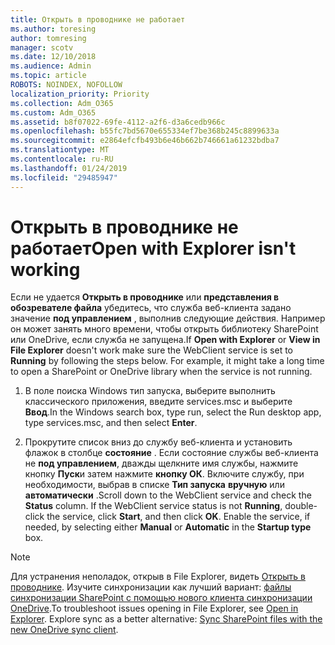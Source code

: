 ```yaml
---
title: Открыть в проводнике не работает
ms.author: toresing
author: tomresing
manager: scotv
ms.date: 12/10/2018
ms.audience: Admin
ms.topic: article
ROBOTS: NOINDEX, NOFOLLOW
localization_priority: Priority
ms.collection: Adm_O365
ms.custom: Adm_O365
ms.assetid: b8f07022-69fe-4112-a2f6-d3a6cedb966c
ms.openlocfilehash: b55fc7bd5670e655334ef7be368b245c8899633a
ms.sourcegitcommit: e2864efcfb493b6e46b662b746661a61232bdba7
ms.translationtype: MT
ms.contentlocale: ru-RU
ms.lasthandoff: 01/24/2019
ms.locfileid: "29485947"
---
```

# <a name="open-with-explorer-isnt-working"></a><span data-ttu-id="551a1-102">Открыть в проводнике не работает</span><span class="sxs-lookup"><span data-stu-id="551a1-102">Open with Explorer isn't working</span></span>

<span data-ttu-id="551a1-p101">Если не удается **Открыть в проводнике** или **представления в обозревателе файла** убедитесь, что служба веб-клиента задано значение **под управлением** , выполнив следующие действия. Например он может занять много времени, чтобы открыть библиотеку SharePoint или OneDrive, если служба не запущена.</span><span class="sxs-lookup"><span data-stu-id="551a1-p101">If **Open with Explorer** or **View in File Explorer** doesn't work make sure the WebClient service is set to **Running** by following the steps below. For example, it might take a long time to open a SharePoint or OneDrive library when the service is not running.</span></span> 
  
1. <span data-ttu-id="551a1-105">В поле поиска Windows тип запуска, выберите выполнить классического приложения, введите services.msc и выберите **Ввод**.</span><span class="sxs-lookup"><span data-stu-id="551a1-105">In the Windows search box, type run, select the Run desktop app, type services.msc, and then select **Enter**.</span></span>
    
2. <span data-ttu-id="551a1-p102">Прокрутите список вниз до службу веб-клиента и установить флажок в столбце **состояние** . Если состояние службы веб-клиента не **под управлением**, дважды щелкните имя службы, нажмите кнопку **Пуск**и затем нажмите **кнопку ОК**. Включите службу, при необходимости, выбрав в списке **Тип запуска** **вручную** или **автоматически** .</span><span class="sxs-lookup"><span data-stu-id="551a1-p102">Scroll down to the WebClient service and check the **Status** column. If the WebClient service status is not **Running**, double-click the service, click **Start**, and then click **OK**. Enable the service, if needed, by selecting either **Manual** or **Automatic** in the **Startup type** box.</span></span> 
    
> [!NOTE]
> <span data-ttu-id="551a1-p103">Для устранения неполадок, открыв в File Explorer, видеть [Открыть в проводнике](https://go.microsoft.com/fwlink/?linkid=871665). Изучите синхронизации как лучший вариант: [файлы синхронизации SharePoint с помощью нового клиента синхронизации OneDrive](https://go.microsoft.com/fwlink/?linkid=871666).</span><span class="sxs-lookup"><span data-stu-id="551a1-p103">To troubleshoot issues opening in File Explorer, see [Open in Explorer](https://go.microsoft.com/fwlink/?linkid=871665). Explore sync as a better alternative: [Sync SharePoint files with the new OneDrive sync client](https://go.microsoft.com/fwlink/?linkid=871666).</span></span> 
  


